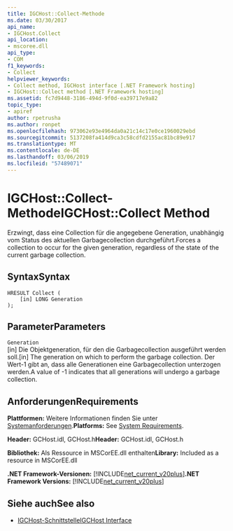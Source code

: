 ```yaml
---
title: IGCHost::Collect-Methode
ms.date: 03/30/2017
api_name:
- IGCHost.Collect
api_location:
- mscoree.dll
api_type:
- COM
f1_keywords:
- Collect
helpviewer_keywords:
- Collect method, IGCHost interface [.NET Framework hosting]
- IGCHost::Collect method [.NET Framework hosting]
ms.assetid: fc7d9448-3186-494d-9f0d-ea39717e9a82
topic_type:
- apiref
author: rpetrusha
ms.author: ronpet
ms.openlocfilehash: 973062e93e4964da0a21c14c17e0ce1960029ebd
ms.sourcegitcommit: 5137208fa414d9ca3c58cdfd2155ac81bc89e917
ms.translationtype: MT
ms.contentlocale: de-DE
ms.lasthandoff: 03/06/2019
ms.locfileid: "57489071"
---
```

# <a name="igchostcollect-method"></a><span data-ttu-id="f6e41-102">IGCHost::Collect-Methode</span><span class="sxs-lookup"><span data-stu-id="f6e41-102">IGCHost::Collect Method</span></span>
<span data-ttu-id="f6e41-103">Erzwingt, dass eine Collection für die angegebene Generation, unabhängig vom Status des aktuellen Garbagecollection durchgeführt.</span><span class="sxs-lookup"><span data-stu-id="f6e41-103">Forces a collection to occur for the given generation, regardless of the state of the current garbage collection.</span></span>  
  
## <a name="syntax"></a><span data-ttu-id="f6e41-104">Syntax</span><span class="sxs-lookup"><span data-stu-id="f6e41-104">Syntax</span></span>  
  
```  
HRESULT Collect (  
    [in] LONG Generation  
);  
```  
  
## <a name="parameters"></a><span data-ttu-id="f6e41-105">Parameter</span><span class="sxs-lookup"><span data-stu-id="f6e41-105">Parameters</span></span>  
 `Generation`  
 <span data-ttu-id="f6e41-106">[in] Die Objektgeneration, für den die Garbagecollection ausgeführt werden soll.</span><span class="sxs-lookup"><span data-stu-id="f6e41-106">[in] The generation on which to perform the garbage collection.</span></span> <span data-ttu-id="f6e41-107">Der Wert-1 gibt an, dass alle Generationen eine Garbagecollection unterzogen werden.</span><span class="sxs-lookup"><span data-stu-id="f6e41-107">A value of -1 indicates that all generations will undergo a garbage collection.</span></span>  
  
## <a name="requirements"></a><span data-ttu-id="f6e41-108">Anforderungen</span><span class="sxs-lookup"><span data-stu-id="f6e41-108">Requirements</span></span>  
 <span data-ttu-id="f6e41-109">**Plattformen:** Weitere Informationen finden Sie unter [Systemanforderungen](../../../../docs/framework/get-started/system-requirements.md).</span><span class="sxs-lookup"><span data-stu-id="f6e41-109">**Platforms:** See [System Requirements](../../../../docs/framework/get-started/system-requirements.md).</span></span>  
  
 <span data-ttu-id="f6e41-110">**Header:** GCHost.idl, GCHost.h</span><span class="sxs-lookup"><span data-stu-id="f6e41-110">**Header:** GCHost.idl, GCHost.h</span></span>  
  
 <span data-ttu-id="f6e41-111">**Bibliothek:** Als Ressource in MSCorEE.dll enthalten</span><span class="sxs-lookup"><span data-stu-id="f6e41-111">**Library:** Included as a resource in MSCorEE.dll</span></span>  
  
 <span data-ttu-id="f6e41-112">**.NET Framework-Versionen:** [!INCLUDE[net_current_v20plus](../../../../includes/net-current-v20plus-md.md)]</span><span class="sxs-lookup"><span data-stu-id="f6e41-112">**.NET Framework Versions:** [!INCLUDE[net_current_v20plus](../../../../includes/net-current-v20plus-md.md)]</span></span>  
  
## <a name="see-also"></a><span data-ttu-id="f6e41-113">Siehe auch</span><span class="sxs-lookup"><span data-stu-id="f6e41-113">See also</span></span>
- [<span data-ttu-id="f6e41-114">IGCHost-Schnittstelle</span><span class="sxs-lookup"><span data-stu-id="f6e41-114">IGCHost Interface</span></span>](../../../../docs/framework/unmanaged-api/hosting/igchost-interface.md)
